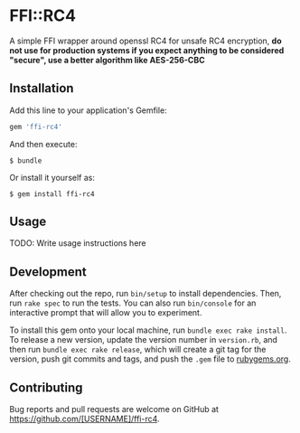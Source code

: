 # FFI::RC4

A simple FFI wrapper around openssl RC4 for unsafe RC4 encryption, **do not use for production systems if you expect anything to be considered "secure", use a better algorithm like AES-256-CBC**

## Installation

Add this line to your application's Gemfile:

```ruby
gem 'ffi-rc4'
```

And then execute:

    $ bundle

Or install it yourself as:

    $ gem install ffi-rc4

## Usage

TODO: Write usage instructions here

## Development

After checking out the repo, run `bin/setup` to install dependencies. Then, run `rake spec` to run the tests. You can also run `bin/console` for an interactive prompt that will allow you to experiment.

To install this gem onto your local machine, run `bundle exec rake install`. To release a new version, update the version number in `version.rb`, and then run `bundle exec rake release`, which will create a git tag for the version, push git commits and tags, and push the `.gem` file to [rubygems.org](https://rubygems.org).

## Contributing

Bug reports and pull requests are welcome on GitHub at https://github.com/[USERNAME]/ffi-rc4.

